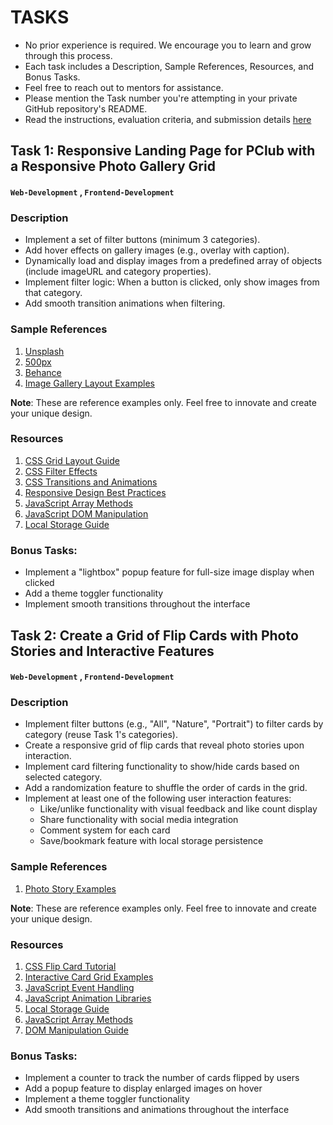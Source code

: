 # TASKS

* No prior experience is required. We encourage you to learn and grow through this process.
* Each task includes a Description, Sample References, Resources, and Bonus Tasks.
* Feel free to reach out to mentors for assistance.
* Please mention the Task number you're attempting in your private GitHub repository's README.
* Read the instructions, evaluation criteria, and submission details [here](./README.md)

## Task 1: Responsive Landing Page for PClub with a Responsive Photo Gallery Grid

####  `Web-Development` , `Frontend-Development`

### Description

* Implement a set of filter buttons (minimum 3 categories).
* Add hover effects on gallery images (e.g., overlay with caption).
* Dynamically load and display images from a predefined array of objects (include imageURL and category properties).
* Implement filter logic: When a button is clicked, only show images from that category.
* Add smooth transition animations when filtering.

### Sample References

1. [Unsplash](https://unsplash.com)
2. [500px](https://500px.com)
3. [Behance](https://behance.net)
4. [Image Gallery Layout Examples](https://codepen.io/tag/image-gallery)

**Note**: These are reference examples only. Feel free to innovate and create your unique design.

### Resources
1. [CSS Grid Layout Guide](https://css-tricks.com/snippets/css/complete-guide-grid/)
2. [CSS Filter Effects](https://developer.mozilla.org/en-US/docs/Web/CSS/filter)
3. [CSS Transitions and Animations](https://www.w3schools.com/css/css3_transitions.asp)
4. [Responsive Design Best Practices](https://developer.mozilla.org/en-US/docs/Learn/CSS/CSS_layout/Responsive_Design)
5. [JavaScript Array Methods](https://developer.mozilla.org/en-US/docs/Web/JavaScript/Reference/Global_Objects/Array)
6. [JavaScript DOM Manipulation](https://www.w3schools.com/js/js_htmldom.asp)
7. [Local Storage Guide](https://developer.mozilla.org/en-US/docs/Web/API/Window/localStorage)

### Bonus Tasks:
* Implement a "lightbox" popup feature for full-size image display when clicked
* Add a theme toggler functionality
* Implement smooth transitions throughout the interface

## Task 2: Create a Grid of Flip Cards with Photo Stories and Interactive Features

####  `Web-Development` , `Frontend-Development`

### Description

* Implement filter buttons (e.g., "All", "Nature", "Portrait") to filter cards by category (reuse Task 1's categories).
* Create a responsive grid of flip cards that reveal photo stories upon interaction.
* Implement card filtering functionality to show/hide cards based on selected category.
* Add a randomization feature to shuffle the order of cards in the grid.
* Implement at least one of the following user interaction features:
  - Like/unlike functionality with visual feedback and like count display
  - Share functionality with social media integration
  - Comment system for each card
  - Save/bookmark feature with local storage persistence

### Sample References

1. [Photo Story Examples](https://www.behance.net/search?content=projects&search=photo%20story)

**Note**: These are reference examples only. Feel free to innovate and create your unique design.

### Resources 
1. [CSS Flip Card Tutorial](https://www.w3schools.com/howto/howto_css_flip_card.asp)
2. [Interactive Card Grid Examples](https://codepen.io/tag/card-grid)
3. [JavaScript Event Handling](https://developer.mozilla.org/en-US/docs/Web/Events)
4. [JavaScript Animation Libraries](https://github.com/animate-css/animate.css)
5. [Local Storage Guide](https://developer.mozilla.org/en-US/docs/Web/API/Window/localStorage)
6. [JavaScript Array Methods](https://developer.mozilla.org/en-US/docs/Web/JavaScript/Reference/Global_Objects/Array)
7. [DOM Manipulation Guide](https://www.w3schools.com/js/js_htmldom.asp)

### Bonus Tasks:
* Implement a counter to track the number of cards flipped by users
* Add a popup feature to display enlarged images on hover
* Implement a theme toggler functionality
* Add smooth transitions and animations throughout the interface

